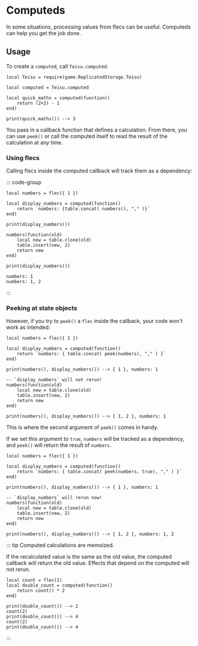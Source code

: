 # Computeds

In some situations, processing values from flecs can be useful. Computeds can help you get the job done.

## Usage

To create a `computed`, call `Teisu.computed`:

```luau {5-9}
local Teisu = require(game.ReplicatedStorage.Teisu)

local computed = Teisu.computed

local quick_maths = computed(function()
    return (2+2) - 1
end)

print(quick_maths()) --> 3
```

You pass in a callback function that defines a calculation. From there, you can use `peek()` or call the computed itself to read the result of the calculation at any time.

### Using flecs

Calling flecs inside the computed callback will track them as a dependency:

::: code-group

```luau {4} [Luau code]
local numbers = flec({ 1 })

local display_numbers = computed(function()
    return `numbers: {table.concat( numbers(), "," )}`
end)

print(display_numbers())

numbers(function(old)
    local new = table.clone(old)
    table.insert(new, 2)
    return new
end)

print(display_numbers())
```

```luau [Output]
numbers: 1
numbers: 1, 2
```

:::

### Peeking at state objects

However, if you try to `peek()` a `flec` inside the callback, your code won't work as intended:

```luau {9-16}
local numbers = flec({ 1 })

local display_numbers = computed(function()
    return `numbers: { table.concat( peek(numbers), "," ) }`
end)

print(numbers(), display_numbers()) --> { 1 }, numbers: 1

-- `display_numbers` will not rerun!
numbers(function(old)
    local new = table.clone(old)
    table.insert(new, 2)
    return new
end)

print(numbers(), display_numbers()) --> { 1, 2 }, numbers: 1
```

This is where the second argument of `peek()` comes in handy.

If we set this argument to `true`, `numbers` will be tracked as a dependency, and `peek()` will return the result of `numbers`.

```luau {4}
local numbers = flec({ 1 })

local display_numbers = computed(function()
    return `numbers: { table.concat( peek(numbers, true), "," ) }`
end)

print(numbers(), display_numbers()) --> { 1 }, numbers: 1 

-- `display_numbers` will rerun now!
numbers(function(old)
    local new = table.clone(old)
    table.insert(new, 2)
    return new
end)

print(numbers(), display_numbers()) --> { 1, 2 }, numbers: 1, 2
```

::: tip Computed calculations are memoized.
    
If the recalculated value is the same as the old value, the computed callback will return the old value. Effects that depend on the computed will not rerun.

```luau {6-10}
local count = flec(1)
local double_count = computed(function()
    return count() * 2
end)

print(double_count()) --> 2
count(2)
print(double_count()) --> 4
count(2)
print(double_count()) --> 4
```

:::
